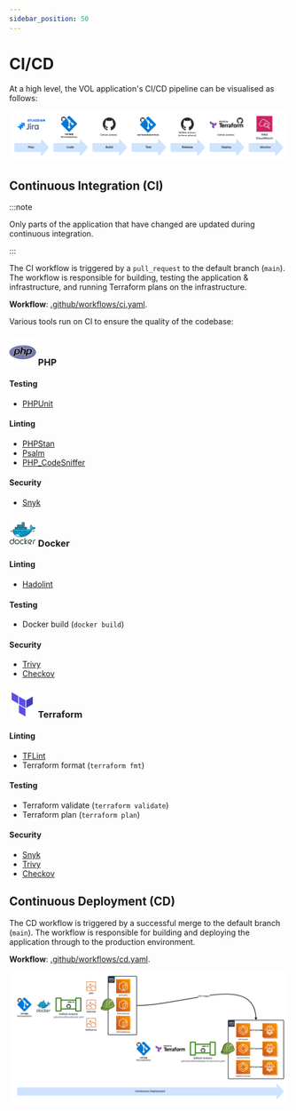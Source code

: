 ```yaml
---
sidebar_position: 50
---
```


# CI/CD

At a high level, the VOL application's CI/CD pipeline can be visualised as follows:

![CI/CD](./assets/ci-cd.png)

## Continuous Integration (CI)

:::note

Only parts of the application that have changed are updated during continuous integration.

:::

The CI workflow is triggered by a `pull_request` to the default branch (`main`). The workflow is responsible for building, testing the application & infrastructure, and running Terraform plans on the infrastructure.

**Workflow**: [.github/workflows/ci.yaml](https://github.com/dvsa/vol-app/blob/main/.github/workflows/ci.yaml).

Various tools run on CI to ensure the quality of the codebase:

### ![](./assets/languages/php.svg) PHP

#### Testing

-   [PHPUnit](https://github.com/sebastianbergmann/phpunit)

#### Linting

-   [PHPStan](https://github.com/phpstan/phpstan)
-   [Psalm](https://github.com/vimeo/psalm)
-   [PHP_CodeSniffer](https://github.com/PHP-CS-Fixer/PHP-CS-Fixer)

#### Security

-   [Snyk](https://snyk.io/)

### ![](./assets/languages/docker.svg) Docker

#### Linting

-   [Hadolint](https://github.com/hadolint/hadolint)

#### Testing

-   Docker build (`docker build`)

#### Security

-   [Trivy](https://github.com/aquasecurity/trivy)
-   [Checkov](https://github.com/bridgecrewio/checkov)

### ![](./assets/languages/terraform.svg) Terraform

#### Linting

-   [TFLint](https://github.com/terraform-linters/tflint)
-   Terraform format (`terraform fmt`)

#### Testing

-   Terraform validate (`terraform validate`)
-   Terraform plan (`terraform plan`)

#### Security

-   [Snyk](https://snyk.io/)
-   [Trivy](https://github.com/aquasecurity/trivy)
-   [Checkov](https://github.com/bridgecrewio/checkov)

## Continuous Deployment (CD)

The CD workflow is triggered by a successful merge to the default branch (`main`). The workflow is responsible for building and deploying the application through to the production environment.

**Workflow**: [.github/workflows/cd.yaml](https://github.com/dvsa/vol-app/blob/main/.github/workflows/cd.yaml).

![CD workflow](./assets/cd.png)
